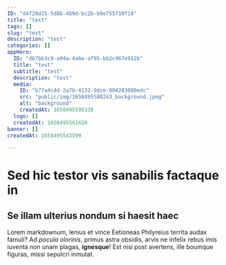 ```yaml
---
ID: "d4f28d25-5d8b-4b9d-bc2b-b9e755710f18"
title: "test"
tags: []
slug: "test"
description: "test"
categories: []
appHero:
  ID: "d67bb3c9-a94a-4a6e-af95-bb2c967e912b"
  title: "test"
  subtitle: "test"
  description: "test"
  media:
    ID: "b77a4c4d-2a7b-4132-9dce-804283080edc"
    src: "public/img/1658495588243_background.jpeg"
    alt: "background"
    createdAt: 1658495595338
  logo: []
  createdAt: 1658495561626
banner: []
createdAt: 1658495543599

---
```

# Sed hic testor vis sanabilis factaque in

## Se illam ulterius nondum si haesit haec

Lorem markdownum, lenius et vince Eetioneas Philyreius territa audax famuli? Ad
*pocula olorinis*, primus astra obsidis, arvis ne infelix rebus imis iuventa non
unam plagas, **ignesque**! Est nisi post avertens, ille boumque figuras, missi
sepulcri inmutat.


